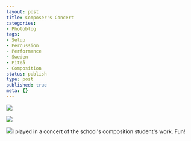 ```yaml
---
layout: post
title: Composer's Concert
categories:
- Photoblog
tags:
- Setup
- Percussion
- Performance
- Sweden
- Piteå
- Composition
status: publish
type: post
published: true
meta: {}
---
```


![](/squarespace_images/static_500baf96c4aa540325612fa5_5019f387e4b0b45850a91016_5019f387e4b0b45850a91017_1291061138000__img.jpg_)
  

  
   
![](/squarespace_images/static_500baf96c4aa540325612fa5_5019f387e4b0b45850a91016_5019f387e4b0b45850a91018_1291061138000__img.jpg_)
  

  
   
![](/squarespace_images/static_500baf96c4aa540325612fa5_5019f387e4b0b45850a91016_5019f387e4b0b45850a91019_1291061138000__img.jpg_)I played in a concert of the school's composition student's work. Fun!
